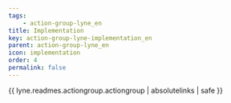 ```yaml
---
tags: 
    - action-group-lyne_en
title: Implementation
key: action-group-lyne-implementation_en
parent: action-group-lyne_en
icon: implementation
order: 4
permalink: false  
---
```

 {{ lyne.readmes.actiongroup.actiongroup | absolutelinks | safe }}


